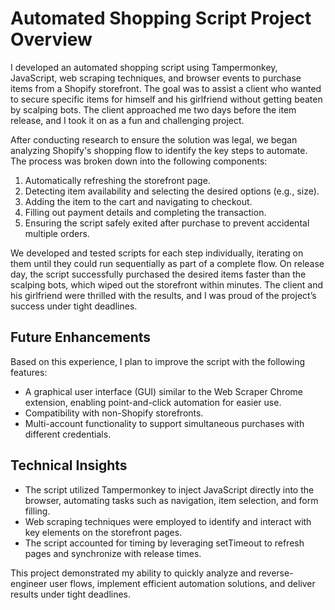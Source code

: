 # Automated Shopping Script Project Overview
I developed an automated shopping script using Tampermonkey, JavaScript, web scraping techniques, and browser events to purchase items from a Shopify storefront. The goal was to assist a client who wanted to secure specific items for himself and his girlfriend without getting beaten by scalping bots. The client approached me two days before the item release, and I took it on as a fun and challenging project.

After conducting research to ensure the solution was legal, we began analyzing Shopify's shopping flow to identify the key steps to automate. The process was broken down into the following components:

1. Automatically refreshing the storefront page.
2. Detecting item availability and selecting the desired options (e.g., size).
3. Adding the item to the cart and navigating to checkout.
4. Filling out payment details and completing the transaction.
5. Ensuring the script safely exited after purchase to prevent accidental multiple orders.

We developed and tested scripts for each step individually, iterating on them until they could run sequentially as part of a complete flow. On release day, the script successfully purchased the desired items faster than the scalping bots, which wiped out the storefront within minutes. The client and his girlfriend were thrilled with the results, and I was proud of the project’s success under tight deadlines.


## Future Enhancements

Based on this experience, I plan to improve the script with the following features:

- A graphical user interface (GUI) similar to the Web Scraper Chrome extension, enabling point-and-click automation for easier use.
- Compatibility with non-Shopify storefronts.
- Multi-account functionality to support simultaneous purchases with different credentials.

## Technical Insights

- The script utilized Tampermonkey to inject JavaScript directly into the browser, automating tasks such as navigation, item selection, and form filling.
- Web scraping techniques were employed to identify and interact with key elements on the storefront pages.
- The script accounted for timing by leveraging setTimeout to refresh pages and synchronize with release times.

This project demonstrated my ability to quickly analyze and reverse-engineer user flows, implement efficient automation solutions, and deliver results under tight deadlines.
